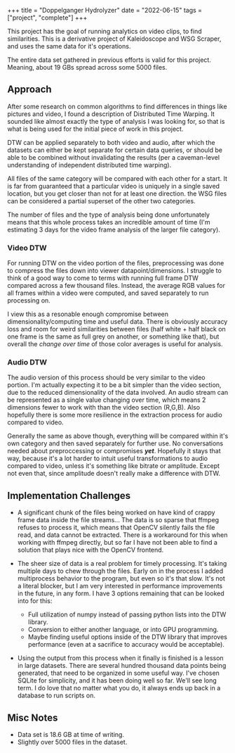 +++ 
title = "Doppelganger Hydrolyzer"
date = "2022-06-15"
tags = ["project", "complete"]
+++

This project has the goal of running analytics on video clips, to find similarities. 
This is a derivative project of Kaleidoscope and WSG Scraper, and uses the same data for it's operations.

The entire data set gathered in previous efforts is valid for this project. Meaning, about 19 GBs spread across some 5000 files.

## Approach 

After some research on common algorithms to find differences in things like pictures and video, I found a 
description of Distributed Time Warping. It sounded like almost exactly the type of analysis I was looking for, 
so that is what is being used for the initial piece of work in this project. 

DTW can be applied separately to both video and audio, after which the datasets can either be kept 
separate for certain data queries, or should be able to be combined without invalidating the results 
(per a caveman-level understanding of independent distributed time warping).

All files of the same category will be compared with each other for a start. It is far from guaranteed that 
a particular video is uniquely in a single saved location, but you get closer than not for at least one direction.
the WSG files can be considered a partial superset of the other two categories. 

The number of files and the type of analysis being done unfortunately means that this whole process takes an 
incredible amount of time (I'm estimating 3 days for the video frame analysis of the larger file category).

### Video DTW

For running DTW on the video portion of the files, preprocessing was done to compress the files down into viewer datapoint/dimensions. 
I struggle to think of a good way to come to terms with running full frame DTW compared across a few thousand files. 
Instead, the average RGB values for all frames within a video were computed, and saved separately to run processing on. 

I view this as a resonable enough compromise between dimensionality/computing time and useful data. 
There is obviously accuracy loss and room for weird similarities between files 
(half white + half black on one frame is the same as full grey on another, or something like that), 
but overall the *change over time* of those color averages is useful for analysis. 

### Audio DTW

The audio version of this process should be very similar to the video portion. 
I'm actually expecting it to be a bit simpler than the video section, due to the reduced 
dimensionality of the data involved. An audio stream can be represented as a single 
value changing over time, which means 2 dimensions fewer to work with than the video 
section (R,G,B). Also hopefully there is some more resilience in the extraction process 
for audio compared to video. 

Generally the same as above though, everything will be compared within it's own category and 
then saved separately for further use. No conversations needed about preproccessing or 
compromises ***yet***. Hopefully it stays that way, because it's a lot harder to intuit
useful transformations to audio compared to video, unless it's something like bitrate or amplitude. 
Except not even that, since amplitude doesn't really make a difference with DTW. 

## Implementation Challenges

- A significant chunk of the files being worked on have kind of crappy frame data inside the file streams... 
  The data is so sparse that ffmpeg refuses to process it, which means that OpenCV silently fails the file read, 
  and data cannot be extracted. There is a workaround for this when working with ffmpeg directly, but so far I 
  have not been able to find a solution that plays nice with the OpenCV frontend. 

- The sheer size of data is a real problem for timely processing. It's taking multiple days to chew through the files. 
  Early on in the process I added multiprocess behavior to the program, but even so it's that slow. It's not a 
  literal blocker, but I am very interested in performance improvements in the future, in any form. 
  I have 3 options remaining that can be looked into for this: 
    - Full utilization of numpy instead of passing python lists into the DTW library.
    - Conversion to either another language, or into GPU programming. 
    - Maybe finding useful options inside of the DTW library that improves performance (even at a sacrifice to accuracy would be acceptable).

- Using the output from this process when it finally is finished is a lesson in large datasets. There are several hundred thousand data points
  being generated, that need to be organized in some useful way. I've chosen SQLite for simplicity, and it has been doing well so far. 
  We'll see long term. I do love that no matter what you do, it always ends up back in a database to run scripts on. 

## Misc Notes

- Data set is 18.6 GB at time of writing. 
- Slightly over 5000 files in the dataset.


